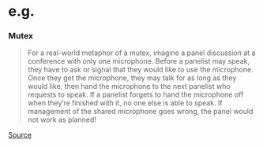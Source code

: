 # e.g.

### Mutex

> For a real-world metaphor of a mutex, imagine a panel discussion at a conference with only one microphone. Before a panelist may speak, they have to ask or signal that they would like to use the microphone. Once they get the microphone, they may talk for as long as they would like, then hand the microphone to the next panelist who requests to speak. If a panelist forgets to hand the microphone off when they’re finished with it, no one else is able to speak. If management of the shared microphone goes wrong, the panel would not work as planned!

[Source](https://doc.rust-lang.org/book/second-edition/ch16-03-shared-state.html#mutexes-allow-access-to-data-from-one-thread-at-a-time)
